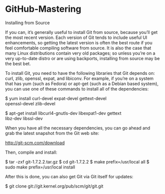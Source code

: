 # GitHub-Mastering

Installing from Source

If you can, it’s generally useful to install Git from source, because you’ll get the most recent version. Each version of Git tends to include useful UI enhancements, so getting the latest version is often the best route if you feel comfortable compiling software from source. It is also the case that many Linux distributions contain very old packages; so unless you’re on a very up-to-date distro or are using backports, installing from source may be the best bet.

To install Git, you need to have the following libraries that Git depends on: curl, zlib, openssl, expat, and libiconv. For example, if you’re on a system that has yum (such as Fedora) or apt-get (such as a Debian based system), you can use one of these commands to install all of the dependencies:

 $ yum install curl-devel expat-devel gettext-devel \
  openssl-devel zlib-devel

 $ apt-get install libcurl4-gnutls-dev libexpat1-dev gettext \
  libz-dev libssl-dev
  
When you have all the necessary dependencies, you can go ahead and grab the latest snapshot from the Git web site:

http://git-scm.com/download

Then, compile and install:

 $ tar -zxf git-1.7.2.2.tar.gz
 $ cd git-1.7.2.2
 $ make prefix=/usr/local all
 $ sudo make prefix=/usr/local install
 
After this is done, you can also get Git via Git itself for updates:

$ git clone git://git.kernel.org/pub/scm/git/git.git
